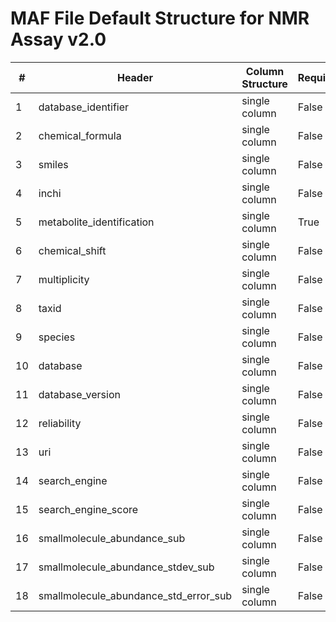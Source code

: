 # MAF File Default Structure for NMR Assay v2.0

| # |Header  | Column Structure  | Required | Min Length | Max Length | Description | Examples | Controlled Terms| Default Value  |
|---|--------|-------------------|----------|------------|------------|-------------|----------|-----------------|----------------|
| 1 | database_identifier | single column | False | - | - |  |  | [Controlled Terms](../../../docs/prioritised-control-lists/maf-control-lists/2_0/maf-file-NMR-2_0.md#database_identifier-column) | |
| 2 | chemical_formula | single column | False | - | - |  |  | [Controlled Terms](../../../docs/prioritised-control-lists/maf-control-lists/2_0/maf-file-NMR-2_0.md#chemical_formula-column) | |
| 3 | smiles | single column | False | - | - |  |  | [Controlled Terms](../../../docs/prioritised-control-lists/maf-control-lists/2_0/maf-file-NMR-2_0.md#smiles-column) | |
| 4 | inchi | single column | False | - | - |  |  | [Controlled Terms](../../../docs/prioritised-control-lists/maf-control-lists/2_0/maf-file-NMR-2_0.md#inchi-column) | |
| 5 | metabolite_identification | single column | True | 2 | - |  |  | [Controlled Terms](../../../docs/prioritised-control-lists/maf-control-lists/2_0/maf-file-NMR-2_0.md#metabolite_identification-column) | |
| 6 | chemical_shift | single column | False | - | - |  |  | [Controlled Terms](../../../docs/prioritised-control-lists/maf-control-lists/2_0/maf-file-NMR-2_0.md#chemical_shift-column) | |
| 7 | multiplicity | single column | False | - | - |  |  | [Controlled Terms](../../../docs/prioritised-control-lists/maf-control-lists/2_0/maf-file-NMR-2_0.md#multiplicity-column) | |
| 8 | taxid | single column | False | - | - |  |  | [Controlled Terms](../../../docs/prioritised-control-lists/maf-control-lists/2_0/maf-file-NMR-2_0.md#taxid-column) | |
| 9 | species | single column | False | - | - |  |  | [Controlled Terms](../../../docs/prioritised-control-lists/maf-control-lists/2_0/maf-file-NMR-2_0.md#species-column) | |
| 10 | database | single column | False | - | - |  |  | [Controlled Terms](../../../docs/prioritised-control-lists/maf-control-lists/2_0/maf-file-NMR-2_0.md#database-column) | |
| 11 | database_version | single column | False | - | - |  |  | [Controlled Terms](../../../docs/prioritised-control-lists/maf-control-lists/2_0/maf-file-NMR-2_0.md#database_version-column) | |
| 12 | reliability | single column | False | - | - |  |  | [Controlled Terms](../../../docs/prioritised-control-lists/maf-control-lists/2_0/maf-file-NMR-2_0.md#reliability-column) | |
| 13 | uri | single column | False | - | - |  |  | [Controlled Terms](../../../docs/prioritised-control-lists/maf-control-lists/2_0/maf-file-NMR-2_0.md#uri-column) | |
| 14 | search_engine | single column | False | - | - |  |  | [Controlled Terms](../../../docs/prioritised-control-lists/maf-control-lists/2_0/maf-file-NMR-2_0.md#search_engine-column) | |
| 15 | search_engine_score | single column | False | - | - |  |  | [Controlled Terms](../../../docs/prioritised-control-lists/maf-control-lists/2_0/maf-file-NMR-2_0.md#search_engine_score-column) | |
| 16 | smallmolecule_abundance_sub | single column | False | - | - |  |  | [Controlled Terms](../../../docs/prioritised-control-lists/maf-control-lists/2_0/maf-file-NMR-2_0.md#smallmolecule_abundance_sub-column) | |
| 17 | smallmolecule_abundance_stdev_sub | single column | False | - | - |  |  | [Controlled Terms](../../../docs/prioritised-control-lists/maf-control-lists/2_0/maf-file-NMR-2_0.md#smallmolecule_abundance_stdev_sub-column) | |
| 18 | smallmolecule_abundance_std_error_sub | single column | False | - | - |  |  | [Controlled Terms](../../../docs/prioritised-control-lists/maf-control-lists/2_0/maf-file-NMR-2_0.md#smallmolecule_abundance_std_error_sub-column) | |

